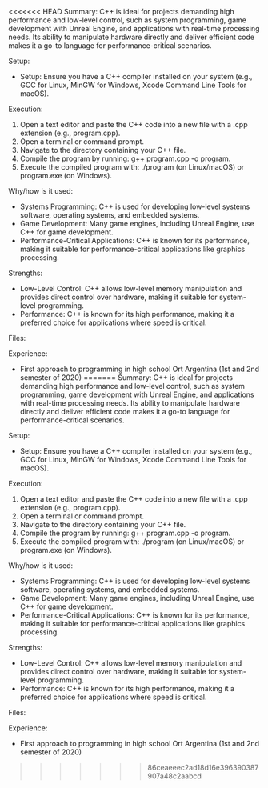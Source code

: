 <<<<<<< HEAD
Summary:
C++ is ideal for projects demanding high performance and low-level control, such as system programming, game development with Unreal Engine, and applications with real-time processing needs. Its ability to manipulate hardware directly and deliver efficient code makes it a go-to language for performance-critical scenarios.

Setup:
- Setup: Ensure you have a C++ compiler installed on your system (e.g., GCC for Linux, MinGW for Windows, Xcode Command Line Tools for macOS).

Execution:
1) Open a text editor and paste the C++ code into a new file with a .cpp extension (e.g., program.cpp).
2) Open a terminal or command prompt.
3) Navigate to the directory containing your C++ file.
4) Compile the program by running: g++ program.cpp -o program.
5) Execute the compiled program with: ./program (on Linux/macOS) or program.exe (on Windows).

Why/how is it used:
- Systems Programming: C++ is used for developing low-level systems software, operating systems, and embedded systems.
- Game Development: Many game engines, including Unreal Engine, use C++ for game development.
- Performance-Critical Applications: C++ is known for its performance, making it suitable for performance-critical applications like graphics processing.

Strengths:
- Low-Level Control: C++ allows low-level memory manipulation and provides direct control over hardware, making it suitable for system-level programming.
- Performance: C++ is known for its high performance, making it a preferred choice for applications where speed is critical.

Files:


Experience:
- First approach to programming in high school Ort Argentina (1st and 2nd semester of 2020)
=======
Summary:
C++ is ideal for projects demanding high performance and low-level control, such as system programming, game development with Unreal Engine, and applications with real-time processing needs. Its ability to manipulate hardware directly and deliver efficient code makes it a go-to language for performance-critical scenarios.

Setup:
- Setup: Ensure you have a C++ compiler installed on your system (e.g., GCC for Linux, MinGW for Windows, Xcode Command Line Tools for macOS).

Execution:
1) Open a text editor and paste the C++ code into a new file with a .cpp extension (e.g., program.cpp).
2) Open a terminal or command prompt.
3) Navigate to the directory containing your C++ file.
4) Compile the program by running: g++ program.cpp -o program.
5) Execute the compiled program with: ./program (on Linux/macOS) or program.exe (on Windows).

Why/how is it used:
- Systems Programming: C++ is used for developing low-level systems software, operating systems, and embedded systems.
- Game Development: Many game engines, including Unreal Engine, use C++ for game development.
- Performance-Critical Applications: C++ is known for its performance, making it suitable for performance-critical applications like graphics processing.

Strengths:
- Low-Level Control: C++ allows low-level memory manipulation and provides direct control over hardware, making it suitable for system-level programming.
- Performance: C++ is known for its high performance, making it a preferred choice for applications where speed is critical.

Files:


Experience:
- First approach to programming in high school Ort Argentina (1st and 2nd semester of 2020)
>>>>>>> 86ceaeeec2ad18d16e396390387907a48c2aabcd
